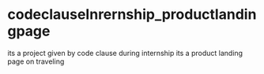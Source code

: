 # codeclauseInrernship_productlandingpage
its a project given by code clause during internship
its a product landing page on traveling
